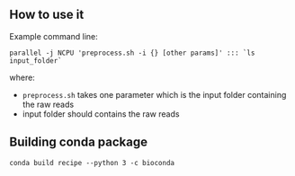 ## How to use it

Example command line:

```
parallel -j NCPU 'preprocess.sh -i {} [other params]' ::: `ls input_folder`
```

where:

- `preprocess.sh` takes one parameter which is the input folder containing the raw reads
- input folder should contains the raw reads

## Building conda package

```
conda build recipe --python 3 -c bioconda
```
